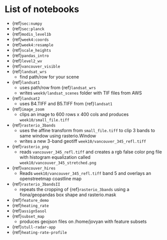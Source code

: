 # List of notebooks

* {ref}`sec:numpy`
* {ref}`sec:planck`
* {ref}`modis_level1b`
* {ref}`week4:coords`
* {ref}`week4:resample`
* {ref}`scale_heights`
* {ref}`pandas_intro`
* {ref}`level2_wv`
* {ref}`vancouver_visible`
* {ref}`landsat_wrs`
  - find path/row for your scene
* {ref}`landsat1`
  - uses path/row from {ref}`landsat_wrs`
  - writes `week9/landsat_scenes` folder with TIF files  from AWS
* {ref}`landsat2`
  - uses B4.TIFF and B5.TIFF from {ref}`landsat1`
* {ref}`image_zoom`
  - clips an image to 600 rows x 400 cols and produces `week10/small_file.tiff`
* {ref}`rasterio_3bands`
  - uses the affine transform from `small_file.tiff` to clip 3 bands to same window using
    rasterio.Window
  - writes a new 3-band geotiff `week10/vancouver_345_refl.tiff`
* {ref}`rasterio_png`
  - reads `vancouver_345_refl.tiff` and creates a rgb false color png file
    with histogram equalization called `week10/vancouver_345_stretched.png`
* {ref}`vancouver_hires`
  - Reads `week10/vancouver_345_refl.tiff` band 5 and overlays an openstreetmap coastline map
* {ref}`rasterio_3bandsII`
  - repeats the cropping of {ref}`rasterio_3bands` using a fiona/geopandas box shape and
    rasterio.mask
* {ref}`feature_demo`
* {ref}`heating_rate`
* {ref}`assign5asol`
* {ref}`subset_map`
   - produces geojson files on /home/jovyan with feature subsets
* {ref}`stull-radar-app`
* {ref}`heating-rate-profile`


